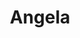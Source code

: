 ---
title: Angela
bio: |
  Crafting beautiful experiences at KERNEL ✨
avatar: /images/angela.jpeg
featured: true
social:
  - title: twitter
    url: https://twitter.com/angelagilhotra
---